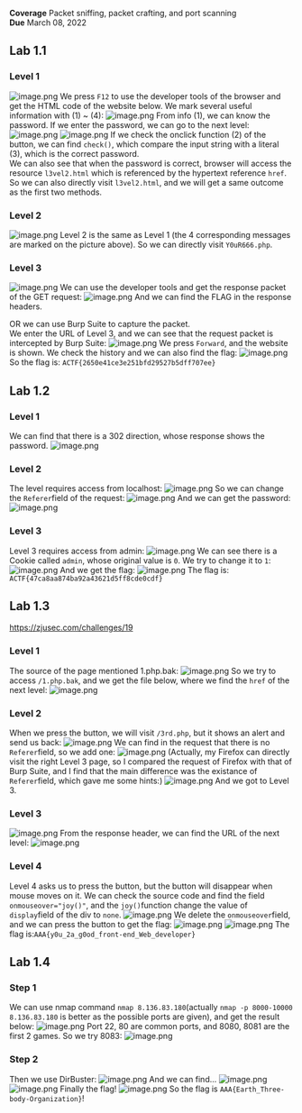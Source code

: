 **Coverage**   	Packet sniffing, packet crafting, and port scanning<br />**Due** 		March 08, 2022


## Lab 1.1

### Level 1
![image.png](./assets/1645513749831-0622e7fa-be74-4452-9ba7-ee4c0070f823.png)
We press `F12` to use the developer tools of the browser and get the HTML code of the website below. We mark several useful information with (1) ~ (4):
![image.png](./assets/1645513716001-5dea3ba6-9618-4f0b-b199-71b515de0b38.png)
From info (1), we can know the password. If we enter the password, we can go to the next level:
![image.png](./assets/1645513929408-885bbec4-d1fa-4a2d-815b-e7bef03df08c.png)
![image.png](./assets/1645513937268-711c5191-177e-43c6-9f26-bbeb61c13eed.png)
If we check the onclick function (2) of the button, we can find `check()`, which compare the input string with a literal (3), which is the correct password.<br />We can also see that when the password is correct, browser will access the resource `l3vel2.html` which is referenced by the hypertext reference `href`. So we can also directly visit `l3vel2.html`, and we will get a same outcome as the first two methods.


### Level 2
![image.png](./assets/1645514456700-08057e56-9ac9-4df0-9b0a-b14e4412eedf.png)
Level 2 is the same as Level 1 (the 4 corresponding messages are marked on the picture above). So we can directly visit `Y0uR666.php`.


### Level 3
![image.png](./assets/1645514597288-2992cb63-3f76-460d-bf00-27bb67b810a6.png)
We can use the developer tools and get the response packet of the GET request:
![image.png](./assets/1645514719891-f42c3662-c420-4411-9959-65c3e97ad488.png)
And we can find the FLAG in the response headers.

OR we can use Burp Suite to capture the packet.<br />We enter the URL of Level 3, and we can see that the request packet is intercepted by Burp Suite:
![image.png](./assets/1645515044244-58852b84-92b9-4b10-9ec1-2aaf6f3a457c.png)
We press `Forward`, and the website is shown. We check the history and we can also find the flag:
![image.png](./assets/1645515198250-8004f23c-1c5f-45b9-ac47-9a75d291751d.png)
So the flag is: `ACTF{2650e41ce3e251bfd29527b5dff707ee}`


## Lab 1.2

### Level 1
We can find that there is a 302 direction, whose response shows the password.
![image.png](./assets/1645515438344-263b8b71-5f92-4924-8987-60b917a1fa55.png)

### Level 2
The level requires access from localhost:
![image.png](./assets/1645516085529-096d0d39-cf71-4e89-87b0-f1289a8b77a9.png)
So we can change the `Referer`field of the request:
![image.png](./assets/1645516037008-072a5435-eac0-453b-9572-5bd3ec7178e1.png)
And we can get the password:
![image.png](./assets/1645516005722-c99866ce-8d13-40db-b598-0acbc761d43c.png)

### Level 3
Level 3 requires access from admin:
![image.png](./assets/1645516282659-fb6e3bd9-00fa-46ae-ba6a-5ecd5eff744d.png)
We can see there is a Cookie called `admin`, whose original value is `0`. We try to change it to `1`:
![image.png](./assets/1645516195292-222c9985-4de7-4d92-bbf2-43a86ea1da53.png)
And we get the flag:
![image.png](./assets/1645516204429-66a5a91e-1b9b-451b-b9f1-3332ec114f20.png)
The flag is: `ACTF{47ca8aa874ba92a43621d5ff8cde0cdf}`


## Lab 1.3
https://zjusec.com/challenges/19

### Level 1
The source of the page mentioned 1.php.bak:
![image.png](./assets/1645581299071-e12fb9d6-7337-4ce7-b9c0-b5989d0dccc3.png)
So we try to access `/1.php.bak`, and we get the file below, where we find the `href` of the next level:
![image.png](./assets/1645581366068-1f717e3e-dbc3-4473-be3e-b8f6aafff676.png)

### Level 2
When we press the button, we will visit `/3rd.php`, but it shows an alert and send us back:
![image.png](./assets/1645585670085-ed155192-9f21-4a6e-9828-7776b7c5637a.png)
We can find in the request that there is no `Referer`field, so we add one:
![image.png](./assets/1645584242142-b0d88222-c43a-44aa-a33f-b97dc020dc75.png)
(Actually, my Firefox can directly visit the right Level 3 page, so I compared the request of Firefox with that of Burp Suite, and I find that the main difference was the existance of `Referer`field, which gave me some hints:)
![image.png](./assets/1645584193920-10d03ee7-2361-4734-b94e-41f4f496b827.png)
And we got to Level 3.

### Level 3
![image.png](./assets/1645584142824-7522fecc-7861-4df0-9a50-6a401f08fb08.png)
From the response header, we can find the URL of the next level:
![image.png](./assets/1645584315364-6ba58b92-daee-4b23-9410-f605253d0e26.png)

### Level 4
Level 4 asks us to press the button, but the button will disappear when mouse moves on it. We can check the source code and find the field `onmouseover="joy()"`, and the `joy()`function change the value of `display`field of the div to `none`.
![image.png](./assets/1645584408490-11aae516-41f7-49cf-89fa-9fad05cfd255.png)
We delete the `onmouseover`field, and we can press the button to get the flag:
![image.png](./assets/1645584480174-1d7d975f-145f-4967-a459-009382257f18.png)
![image.png](./assets/1645584500279-10680389-2d2f-4bde-b667-43633c689e4b.png)
The flag is:`AAA{y0u_2a_g0od_front-end_Web_developer}`


## Lab 1.4

### Step 1
We can use nmap command `nmap 8.136.83.180`(actually `nmap -p 8000-10000 8.136.83.180` is better as the possible ports are given), and get the result below:
![image.png](./assets/1645607533336-46506577-57eb-489d-a692-81fe0de47709.png)
Port 22, 80 are common ports, and 8080, 8081 are the first 2 games. So we try 8083:
![image.png](./assets/1645608351484-43541a86-66d0-413c-b390-517a74858161.png)

### Step 2
Then we use DirBuster:
![image.png](./assets/1645607769381-bb6d59f7-520b-4091-970a-acf603a53944.png)
And we can find...
![image.png](./assets/1645607748730-e78ce37e-2a9d-44c4-91b4-654d7df8b8f4.png)
![image.png](./assets/1645607828474-a1647133-488c-4eb3-9a91-93c59e54fe30.png)
Finally the flag!
![image.png](./assets/1645607863489-d658724e-6c66-4074-ac2f-4137534c5d21.png)
So the flag is `AAA{Earth_Three-body-Organization}`!

